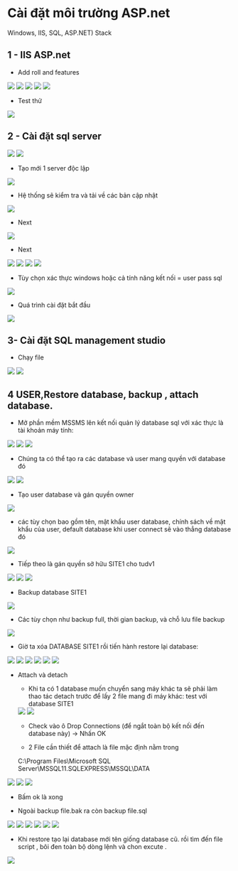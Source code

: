 # Cài đặt môi trường ASP.net

Windows, IIS, SQL, ASP.NET) Stack


## 1 - IIS ASP.net
- Add roll and features

<img src="imgwindow/1320.png">

<img src="imgwindow/1323.png">

<img src="imgwindow/1324.png">


<img src="imgwindow/1325.png">


<img src="imgwindow/1358.png">

- Test thử 

<img src="imgwindow/1359.png">

## 2 - Cài đặt sql server

<img src="imgwindow/1311.png">

<img src="imgwindow/1312.png">

- Tạo mới 1 server độc lập

<img src="imgwindow/1314.png">

- Hệ thống sẽ kiểm tra và tải về các bản cập nhật

<img src="imgwindow/1316.png">

- Next

<img src="imgwindow/1317.png">

- Next

<img src="imgwindow/1318.png">

<img src="imgwindow/1319.png">

<img src="imgwindow/1326.png">


<img src="imgwindow/1327.png">

- Tùy chọn xác thực windows hoặc cả tính năng kết nối = user pass sql

<img src="imgwindow/1328.png">

- Quá trình cài đặt bắt đầu 

<img src="imgwindow/1350.png">

## 3- Cài đặt SQL management studio

- Chạy file

<img src="imgwindow/1352.png">

<img src="imgwindow/1353.png">


## 4 USER,Restore database, backup , attach database.

- Mở phần mềm MSSMS lên kết nối quản lý database sql với xác thực là tài khoản máy tính:

<img src="imgwindow/1354.png">

<img src="imgwindow/1355.png">

<img src="imgwindow/1356.png">

- Chúng ta có thể tạo ra các database và user mang quyền với database đó

<img src="imgwindow/1360.png">

<img src="imgwindow/1361.png">

- Tạo user database và gán quyền owner

<img src="imgwindow/1362.png">

- các tùy chọn bao gồm tên, mật khẩu user database, chính sách về mật khẩu của user, default database khi user connect sẽ vào thẳng database đó

<img src="imgwindow/1363.png">

- Tiếp theo là gán quyền sở hữu SITE1 cho tudv1

<img src="imgwindow/1364.png">

<img src="imgwindow/1365.png">

<img src="imgwindow/1366.png">

- Backup database SITE1

<img src="imgwindow/1368.png">

- Các tùy chọn như backup full, thời gian backup, và chỗ lưu file backup

<img src="imgwindow/1369.png">

- Giờ ta xóa DATABASE SITE1 rồi tiến hành restore lại database:

<img src="imgwindow/1370.png">

<img src="imgwindow/1370.png">

<img src="imgwindow/1371.png">

<img src="imgwindow/1372.png">

<img src="imgwindow/1373.png">

<img src="imgwindow/1374.png">


- Attach và detach

  - Khi ta có 1 database muốn chuyển sang máy khác ta    sẽ phải làm thao tác detach trước để lấy 2 file mang đi máy khác: test với database SITE1

  <img src="imgwindow/1375.png">


  <img src="imgwindow/1376.png">

  - Check vào ô Drop Connections (để ngắt toàn bộ kết nối đến   database này) -> Nhấn OK


  - 2 File cần thiết để attach là file mặc định nằm trong 

  C:\Program Files\Microsoft SQL Server\MSSQL11.SQLEXPRESS\MSSQL\DATA

 <img src="imgwindow/1377.png">


<img src="imgwindow/1378.png">

<img src="imgwindow/1379.png">

- Bấm ok là xong


- Ngoài backup file.bak ra còn backup file.sql 


<img src="imgwindow/1380.png">

<img src="imgwindow/1381.png">

<img src="imgwindow/1382.png">

<img src="imgwindow/1383.png">

<img src="imgwindow/1384.png">

<img src="imgwindow/1385.png">

- Khi restore tạo lại database mới tên giống database cũ. rồi tìm đến file script , bôi đen toàn bộ dòng lệnh và chon excute .

<img src="imgwindow/1386.png">


